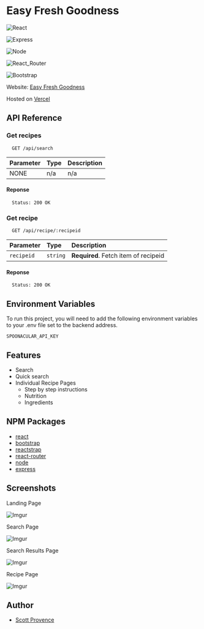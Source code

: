 
# Easy Fresh Goodness

![React](https://img.shields.io/badge/React-20232A?style=flat&logo=react&logoColor=61DAFB)

![Express](https://img.shields.io/badge/Express-404D59?style=flat&logo=express&logoColor=61DAFB)

![Node](https://img.shields.io/badge/Node-43853D?style=flat&logo=node.js&logoColor=white)

![React_Router](https://img.shields.io/badge/React_Router-CA4245?style=flat&logo=react-router&logoColor=white)

![Bootstrap](https://img.shields.io/badge/Bootstrap-563D7C?style=flat&logo=bootstrap&logoColor=white)

Website: [Easy Fresh Goodness](http://easy-fresh-goodness.vercel.app/)

Hosted on [Vercel](https://vercel.com/)
## API Reference

### Get recipes

```http
  GET /api/search
```

| Parameter    | Type     | Description                            |
| :----------- | :------- | :------------------------------------- |
| NONE | n/a | n/a |

#### Reponse

```http
  Status: 200 OK
```
### Get recipe

```http
  GET /api/recipe/:recipeid
```

| Parameter    | Type     | Description                            |
| :----------- | :------- | :------------------------------------- |
| `recipeid` | `string` | **Required**. Fetch item of recipeid |

#### Reponse

```http
  Status: 200 OK
```
## Environment Variables

To run this project, you will need to add the following environment variables to your .env file set to the backend address.

`SPOONACULAR_API_KEY`


## Features

- Search 
- Quick search
- Individual Recipe Pages
    - Step by step instructions
    - Nutrition
    - Ingredients


## NPM Packages
- [react](https://reactjs.org/)
- [bootstrap](https://getbootstrap.com/)
- [reactstrap](https://reactstrap.github.io/?path=/story/home-installation--page)
- [react-router](https://reactrouter.com/)
- [node](https://nodejs.org/en/)
- [express](https://expressjs.com/)
## Screenshots

Landing Page

![Imgur](https://i.imgur.com/6JSyax3.png)

Search Page

![Imgur](https://i.imgur.com/gs0gf2z.png)

Search Results Page

![Imgur](https://i.imgur.com/XAhdQVG.png)

Recipe Page

![Imgur](https://i.imgur.com/SibQn9k.png)
## Author

- [Scott Provence](https://www.github.com/scopro220)
